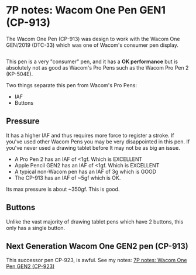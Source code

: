 # 7P notes: Wacom One Pen GEN1 (CP-913)

The Wacom One Pen (CP-913) was design to work with the Wacom One GEN/2019 (DTC-33) which was one of Wacom's consumer pen display.&#x20;



<figure><img src="../../../.gitbook/assets/Screenshot 2023-08-20 204732.jpg" alt=""><figcaption></figcaption></figure>

This pen is a very "consumer" pen, and it has a **OK performance** but is absolutely not as good as Wacom's Pro Pens such as the Wacom Pro Pen 2 (KP-504E).&#x20;

Two things separate this pen from Wacom's Pro Pens:

* IAF
* Buttons

## Pressure&#x20;

It has a higher IAF and thus requires more force to register a stroke. If you've used other Wacom Pens you may be very disappointed in this pen. If you've never used a drawing tablet before It may not be as big an issue.

* A Pro Pen 2 has an IAF of <1gf. Which is EXCELLENT
* Apple Pencil GEN2 has an IAF of <1gf. Which is EXCELLENT
* A typical non-Wacom pen has an IAF of 3g which is GOOD
* The CP-913 has an IAF of \~5gf which is OK.

Its max pressure is about \~350gf. This is good.

## Buttons

&#x20;Unlike the vast majority of drawing tablet pens which have 2 buttons, this only has a single button.



## Next Generation Wacom One GEN2 pen (CP-913)

This successor pen CP-923, is awful. See my notes: [7P notes: Wacom One Pen GEN2 (CP-923)](7p-notes-wacom-cp-923.md)&#x20;

